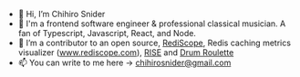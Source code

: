 - 👋 Hi, I’m Chihiro Snider
- 👀 I'm a frontend software engineer & professional classical musician. A fan of Typescript, Javascript, React, and Node. 
- 🌱 I’m a contributor to an open source, [RediScope](https://github.com/oslabs-beta/RediScope), Redis caching metrics visualizer (www.rediscope.com), [RISE](https://github.com/roundhousedesigns/rise-frontend) and [Drum Roulette](https://github.com/RubySpeeders/Drum-Roulette)
- 📫 You can write to me here -> chihirosnider@gmail.com

<!---
cheesehero112/cheesehero112 is a ✨ special ✨ repository because its `README.md` (this file) appears on your GitHub profile.
You can click the Preview link to take a look at your changes.
--->

